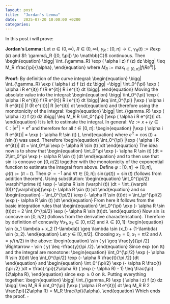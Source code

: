 ```yaml
---
layout: post
title:  "Jordan's Lemma"
date:   2025-07-20 10:00:00 +0200
categories:
---
```

In this post i will prove:

**Jordan's Lemma:**
Let $\alpha \in (0, \infty)$, $R \in (0, \infty)$, $\gamma_R : [0, \pi] \to \mathbb{C}$, $\gamma_R(t):= R \exp (it)$ and $f: \gamma\_R ([0, \\pi]) \to \mathbb{C}$ continuous.
Then
\begin{equation}
\bigg| \int_{\gamma_R} \exp ( \alpha i z) f (z) dz \bigg| \leq 
M_R \frac{\pi}{\alpha},
\end{equation}
where $M_R:= \max_{ t \in [0, \pi]} |f(R e^{it})|$.

**Proof:**
By definition of the curve integral:
\begin{equation}
\bigg| \int_{\gamma_R} \exp ( \alpha i z) f (z) dz \bigg|
=\bigg| \int_0^{\pi} \exp ( \alpha i R e^{it}) f (R e^{it}) R i e^{it} dt \bigg|.
\end{equation}
Moving the absolute value into the integral:
\begin{equation}
\bigg| \int_0^{\pi} \exp ( \alpha i R e^{it}) f (R e^{it}) R i e^{it} dt \bigg|
\leq \int_0^{\pi} |\exp ( \alpha i R e^{it})| |f (R e^{it})| R |ie^{it}| dt
\end{equation}
and therefore using the monotonicity of the integral:
\begin{equation}
 \bigg| \int_{\gamma_R} \exp ( \alpha i z) f (z) dz \bigg|
\leq M_R R  \int_0^{\pi} |\exp ( \alpha i R e^{it})| dt.
\end{equation}
It is left to estimate the integral.
In general: $\forall z := x+iy \in \mathbb{C}: |e^z | = e^{x}$ and therefore for all $t \in [0,\pi]$:
\begin{equation}
    |\exp ( \alpha i R e^{it})| = \exp (- \alpha R \sin (t) ),
\end{equation}
where $e^{it} = \cos (t) + i \sin (t)$ was used.
Therefore
\begin{equation}
    \int_0^{\pi} |\exp ( \alpha i R e^{it})| dt = \int_0^\pi \exp (- \alpha R \sin (t) )dt
\end{equation}
The idea now is to show that
\begin{equation}
\int_0^\pi \exp (- \alpha R \sin (t) )dt = 2\int_0^\pi \exp (- \alpha R \sin (t) )dt 
\end{equation}
and to then use that $\sin$ is concave on $[0,\pi/2]$ together with the monotonicity of the exponential function to estimate the integral from above.
Define $\varphi : [0,\pi] \to [0,\pi]$, $\varphi (t):= (\pi -t)$.
Then $\varphi^\prime =-1$ and $\forall t \in [0,\pi]$: $\sin (\varphi (t) ) = \sin(t)$ (follows from addition theorem).
Using substitution:
\begin{equation}
 \int_0^{\pi/2} \varphi^\prime (t) \exp (- \alpha R \sin (\varphi (t)) )dt
= \int_{\varphi (0)}^{\varphi(\pi)}\exp (- \alpha R \sin (t) )dt
\end{equation}
and so
\begin{equation}
 \-    \int_0^{\pi/2} \exp (- \alpha R \sin (t))dt
=  \int_\pi^{\pi/2} \exp (- \alpha R \sin (t) )dt
\end{equation}
From here it follows from the basic integration rules that
\begin{equation}
     \int_0^{\pi} \exp (- \alpha R \sin (t))dt
= 2 \int_0^{\pi/2} \exp (- \alpha R \sin (t))dt.
\end{equation}
Now $\sin$ is concave on $[0,\pi/2]$ (follows from the derivative characterisation).
Therefore by definition of concavity $\forall x_1, x_2 \in \mathbb [0,\pi/2]$ and $\lambda \in [0,1]$:
\begin{equation}
    \sin (x_1 \lambda + x_2 (1-\lambda)) \geq \lambda \sin (x_1) + (1-\lambda) \sin (x_2). 
\end{equation}
Let $y \in [0, \pi/2]$.
Choosing $x_2 =0$, $x_1 = \pi/2$ and $\lambda = y /(\pi /2)$ in the above:
\begin{equation}
    \sin ( y) \geq \frac{y}{\pi /2} \Rightarrow - \sin ( y) \leq -\frac{y}{\pi /2}.
\end{equation}
Since $\exp$ (on $\mathbb{R}$) and the integral are monotone:
\begin{equation}
\int_0^{\pi/2} \exp (- \alpha R \sin (t))dt \leq 
\int_0^{\pi/2} \exp (- \alpha R \frac{t}{\pi /2} )dt 
\end{equation}
and
\begin{equation}
\int_0^{\pi/2} \exp (- \alpha R \frac{t}{\pi /2} )dt 
= \frac{-\pi}{2\alpha R} ( \exp (- \alpha R) - 1) \leq \frac{\pi}{2\alpha R},
\end{equation}
since $\exp \geq 0$ on $\mathbb{R}$.
Putting everything together:
\begin{equation}
 \bigg| \int_{\gamma_R} \exp ( \alpha i z) f (z) dz \bigg|
\leq M_R R  \int_0^{\pi} |\exp ( \alpha i R e^{it})| dt
\leq  M_R R 2 \frac{\pi}{2\alpha R} = M_R \frac{\pi}{\alpha}.
\end{equation}
Which ends the proof. $\square$
